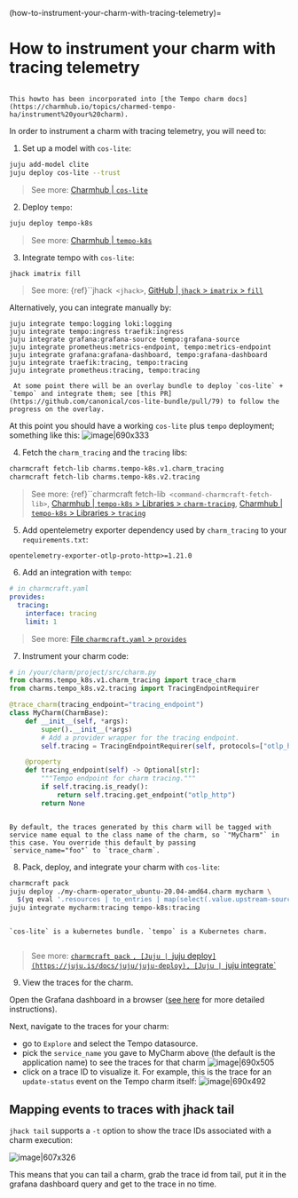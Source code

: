 (how-to-instrument-your-charm-with-tracing-telemetry)=
# How to instrument your charm with tracing telemetry

```{note}

This howto has been incorporated into [the Tempo charm docs](https://charmhub.io/topics/charmed-tempo-ha/instrument%20your%20charm).

```


In order to instrument a charm with tracing telemetry, you will need to:

1. Set up a model with `cos-lite`:


```bash
juju add-model clite
juju deploy cos-lite --trust
```
  
> See more: [Charmhub | `cos-lite`](https://charmhub.io/cos-lite)

2. Deploy `tempo`:

```bash
juju deploy tempo-k8s
```

> See more: [Charmhub | `tempo-k8s`](https://charmhub.io/tempo-k8s)

3. Integrate tempo with `cos-lite`:

```bash
jhack imatrix fill
```

> See more: {ref}``jhack` <jhack>`, [GitHub | `jhack` > `imatrix` > `fill`](https://github.com/PietroPasotti/jhack#fill)

Alternatively, you can integrate manually by:
```
juju integrate tempo:logging loki:logging
juju integrate tempo:ingress traefik:ingress
juju integrate grafana:grafana-source tempo:grafana-source
juju integrate prometheus:metrics-endpoint, tempo:metrics-endpoint
juju integrate grafana:grafana-dashboard, tempo:grafana-dashboard
juju integrate traefik:tracing, tempo:tracing
juju integrate prometheus:tracing, tempo:tracing
```

```{note}
 At some point there will be an overlay bundle to deploy `cos-lite` + `tempo` and integrate them; see [this PR](https://github.com/canonical/cos-lite-bundle/pull/79) to follow the progress on the overlay. 
```

At this point you should have a working `cos-lite` plus `tempo` deployment; something like this:
![image|690x333](upload://7ohHj2JBT9Zaezsgx6p3a56n5cO.png) 

4. Fetch the `charm_tracing` and the `tracing` libs:
```bash
charmcraft fetch-lib charms.tempo-k8s.v1.charm_tracing
charmcraft fetch-lib charms.tempo-k8s.v2.tracing
```

> See more: {ref}``charmcraft fetch-lib` <command-charmcraft-fetch-lib>`, [Charmhub | `tempo-k8s` > Libraries > `charm-tracing`](https://charmhub.io/tempo-k8s/libraries/charm_tracing), [Charmhub | `tempo-k8s` > Libraries > `tracing`](https://charmhub.io/tempo-k8s/libraries/tracing)

5. Add opentelemetry exporter dependency used by `charm_tracing` to your `requirements.txt`:

```
opentelemetry-exporter-otlp-proto-http>=1.21.0
```

6. Add an integration with `tempo`:

```yaml
# in charmcraft.yaml
provides:
  tracing:
    interface: tracing
    limit: 1
```

> See more: [File `charmcraft.yaml` > `provides`]()

7. Instrument your charm code:

```python
# in /your/charm/project/src/charm.py
from charms.tempo_k8s.v1.charm_tracing import trace_charm
from charms.tempo_k8s.v2.tracing import TracingEndpointRequirer

@trace_charm(tracing_endpoint="tracing_endpoint")
class MyCharm(CharmBase):
    def __init__(self, *args):
        super().__init__(*args)
        # Add a provider wrapper for the tracing endpoint.
        self.tracing = TracingEndpointRequirer(self, protocols=["otlp_http"])

    @property
    def tracing_endpoint(self) -> Optional[str]:
        """Tempo endpoint for charm tracing."""
        if self.tracing.is_ready():
            return self.tracing.get_endpoint("otlp_http")
        return None
```
```{note}
 
By default, the traces generated by this charm will be tagged with service name equal to the class name of the charm, so `"MyCharm"` in this case. You override this default by passing 
`service_name="foo"` to `trace_charm`. 

```


8. Pack, deploy, and integrate your charm with `cos-lite`:

```bash
charmcraft pack
juju deploy ./my-charm-operator_ubuntu-20.04-amd64.charm mycharm \
  $(yq eval '.resources | to_entries | map(select(.value.upstream-source != null) | "--resource " + .key + "=" + .value.upstream-source) | join(" ")' charmcraft.yaml)
juju integrate mycharm:tracing tempo-k8s:tracing
```

```{note}

`cos-lite` is a kubernetes bundle. `tempo` is a Kubernetes charm.
 
```

> See more: [`charmcraft pack` <command-charmcraft-pack>`, [Juju | `juju deploy`](https://juju.is/docs/juju/juju-deploy), [Juju | `juju integrate`](https://juju.is/docs/juju/juju-integrate)

9. View the traces for the charm. 

Open the Grafana dashboard in a browser ([see here](https://github.com/canonical/grafana-k8s-operator) for more detailed instructions).  

Next, navigate to the traces for your charm:
- go to `Explore` and select the Tempo datasource.
- pick the `service_name` you gave to MyCharm above (the default is the application name) to see the traces for that charm
![image|690x505](upload://rAZOurgeYtFfymdB1V0qzKg7HcW.png) 
- click on a trace ID to visualize it. For example, this is the trace for an `update-status` event on the Tempo charm itself:
![image|690x492](upload://6lufy3oZUYDkwxrnufQJKf5tpGN.png)


## Mapping events to traces with jhack tail
`jhack tail` supports a `-t` option to show the trace IDs associated with a charm execution:

![image|607x326](upload://1UUxRnTkBR3hkCPfWd0sd4AXqfJ.png)

This means that you can tail a charm, grab the trace id from tail, put it in the grafana dashboard query and get to the trace in no time.
